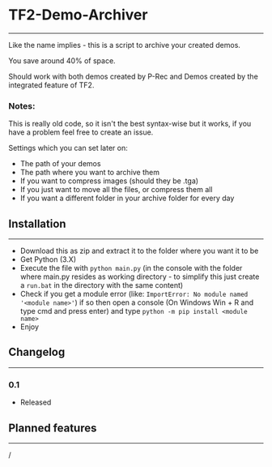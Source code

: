 # TF2-Demo-Archiver
_____________________________________________
Like the name implies - this is a script to archive your created demos.  

You save around 40% of space.  

Should work with both demos created by P-Rec and Demos created by the integrated feature of TF2.  

### Notes:  
This is really old code, so it isn't the best syntax-wise but it works, if you have a problem feel free to create an issue.  

Settings which you can set later on:

* The path of your demos
* The path where you want to archive them
* If you want to compress images (should they be .tga)
* If you just want to move all the files, or compress them all
* If you want a different folder in your archive folder for every day

## Installation
_____________________________________________

* Download this as zip and extract it to the folder where you want it to be
* Get Python (3.X)
* Execute the file with `python main.py` (in the console with the folder where main.py resides as working directory - to simplify this just create a `run.bat` in the directory with the same content)
* Check if you get a module error (like: `ImportError: No module named '<module name>'`) if so then open a console (On Windows Win + R and type cmd and press enter) and type `python -m pip install <module name>`
* Enjoy

## Changelog
_____________________________________________


### 0.1

* Released


## Planned features
_____________________________________________

/


